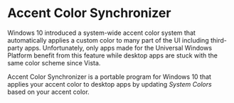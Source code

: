 # Accent Color Synchronizer
Windows 10 introduced a system-wide accent color system that automatically applies
a custom color to many part of the UI including third-party apps. Unfortunately, only
apps made for the Universal Windows Platform benefit from this feature while desktop apps
are stuck with the same color scheme since Vista.

Accent Color Synchronizer is a portable program for Windows 10 that applies your accent color to 
desktop apps by updating *System Colors* based on your accent color.
